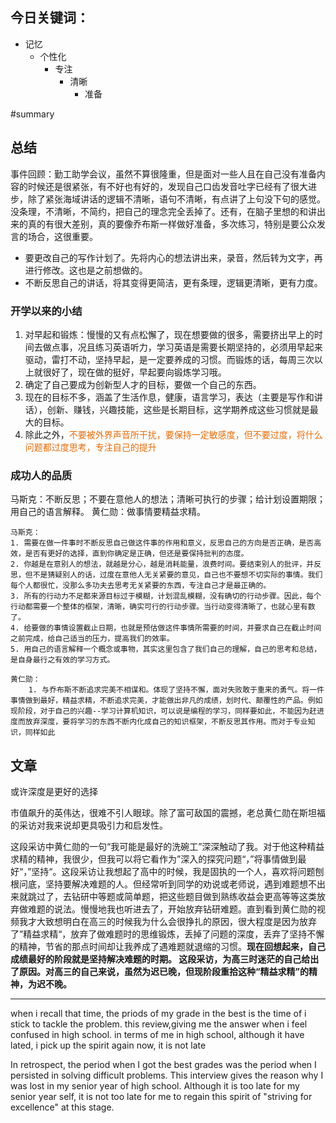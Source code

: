 ## 今日关键词：
- 记忆
	- 个性化
		- 专注
			- 清晰
				- 准备

#summary 
## 总结
事件回顾：勤工助学会议，虽然不算很隆重，但是面对一些人且在自己没有准备内容的时候还是很紧张，有不好也有好的，发现自己口齿发音吐字已经有了很大进步，除了紧张海域讲话的逻辑不清晰，语句不清晰，有点讲了上句没下句的感觉。没条理，不清晰，不简约，把自己的理念完全丢掉了。还有，在脑子里想的和讲出来的真的有很大差别，真的要像乔布斯一样做好准备，多次练习，特别是要公众发言的场合，这很重要。
- 要更改自己的写作计划了。先将内心的想法讲出来，录音，然后转为文字，再进行修改。这也是之前想做的。
- 不断反思自己的讲话，将其变得更简洁，更有条理，逻辑更清晰，更有力度。

### 开学以来的小结
1. 对早起和锻炼：慢慢的又有点松懈了，现在想要做的很多，需要挤出早上的时间去做点事，况且练习英语听力，学习英语是需要长期坚持的，必须用早起来驱动，雷打不动，坚持早起，是一定要养成的习惯。而锻炼的话，每周三次以上就很好了，现在做的挺好，早起要向锻炼学习哦。
2. 确定了自己要成为创新型人才的目标，要做一个自己的东西。
3. 现在的目标不多，涵盖了生活作息，健康，语言学习，表达（主要是写作和讲话），创新、赚钱，兴趣技能，这些是长期目标，这学期养成这些习惯就是最大的目标。
4. 除此之外，<font color="#e36c09">不要被外界声音所干扰，要保持一定敏感度，但不要过度，将什么问题都过度思考，专注自己的提升</font>

### 成功人的品质
马斯克：不断反思；不要在意他人的想法；清晰可执行的步骤；给计划设置期限；用自己的语言解释。
黄仁勋：做事情要精益求精。

```ad-important
马斯克：
1. 需要在做一件事时不断反思自己做这件事的作用和意义，反思自己的方向是否正确，是否高效，是否有更好的选择，直到你确定是正确，但还是要保持批判的态度。
2. 你越是在意别人的想法，就越是分心，越是消耗能量，浪费时间。要结束别人的批评，并反思，但不是猜疑别人的话，过度在意他人无关紧要的意见，自己也不要想不切实际的事情。我们每个人都很忙，没那么多功夫去思考无关紧要的东西，专注自己才是最正确的。
3. 所有的行动力不足都来源目标过于模糊，计划混乱模糊，没有确切的行动步骤。因此，每个行动都需要一个整体的框架，清晰，确实可行的行动步骤。当行动变得清晰了，也就心里有数了。
4. 给要做的事情设置截止日期，也就是预估做这件事情所需要的时间，并要求自己在截止时间之前完成，给自己适当的压力，提高我们的效率。
5. 用自己的语言解释一个概念或事物，其实这里包含了我们自己的理解，自己的思考和总结，是自身最行之有效的学习方式。

黄仁勋：
	1. 与乔布斯不断追求完美不相谋和。体现了坚持不懈，面对失败敢于重来的勇气。将一件事情做到最好，精益求精，不断追求完美，才能做出非凡的成绩，划时代、颠覆性的产品。例如现阶段，对于自己的兴趣--学习计算机知识，可以说是编程的学习，同样要如此，不能因为赶进度而放弃深度，要将学习的东西不断内化成自己的知识框架，不断反思其作用。而对于专业知识，同样如此

```

## 文章
或许深度是更好的选择

市值飙升的英伟达，很难不引人眼球。除了富可敌国的震撼，老总黄仁勋在斯坦福的采访对我来说却更具吸引力和启发性。

这段采访中黄仁勋的一句“我可能是最好的洗碗工”深深触动了我。对于他这种精益求精的精神，我很少，但我可以将它看作为”深入的探究问题“，”将事情做到最好“，”坚持“。这段采访让我想起了高中的时候，我是固执的一个人，喜欢将问题刨根问底，坚持要解决难题的人。但经常听到同学的劝说或老师说，遇到难题想不出来就跳过了，去钻研中等题或简单题，把这些题目做到熟练收益会更高等等这类放弃做难题的说法。慢慢地我也听进去了，开始放弃钻研难题。直到看到黄仁勋的视频我才大致想明白在高三的时候我为什么会很挣扎的原因，很大程度是因为放弃了”精益求精“，放弃了做难题时的思维锻炼，丢掉了问题的深度，丢弃了坚持不懈的精神，节省的那点时间却让我养成了遇难题就退缩的习惯。**现在回想起来，自己成绩最好的阶段就是坚持解决难题的时期。
这段采访，为高三时迷茫的自己给出了原因。对高三的自己来说，虽然为迟已晚，但现阶段重拾这种“精益求精”的精神，为迟不晚。**


--- 

when i recall that time, the priods of my grade in the best is the time of i stick to tackle the problem. this review,giving  me the answer when i feel confused in high school. in terms of me in high school,  although it have lated, i pick up the spirit again now, it is not late


In retrospect, the period when I got the best grades was the period when I persisted in solving difficult problems.
This interview gives the reason why I was lost in my senior year of high school. Although it is too late for my senior year self, it is not too late for me to regain this spirit of "striving for excellence" at this stage.





